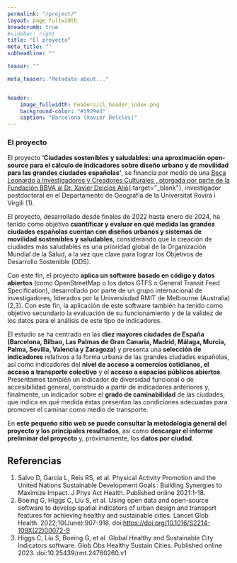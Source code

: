 ```yaml
---
permalink: "/project/"
layout: page-fullwidth
breadcrumb: true
#sidebar: right
title: "El proyecto"
meta_title: ""
subheadline: ""

teaser: "" 

meta_teaser: "Metadata about..."


header:
    image_fullwidth: headers/cl_header_index.png
    background-color: "#19294d"
    caption: "Barcelona (Xavier Delclòs)"
---
```


### El proyecto


El proyecto **‘Ciudades sostenibles y saludables: una aproximación open-source para el cálculo de indicadores sobre diseño urbano y de movilidad para las grandes ciudades españolas’**,
se financia por medio de una [Beca Leonardo a Investigadores y Creadores Culturales , otorgada por parte de la Fundación BBVA al Dr. Xavier Delclòs Alió](https://www.redleonardo.es/beneficiario/xavier-delclos-alio/){:target="_blank"}, 
investigador postdoctoral en el Departamento de Geografía de la Universitat Rovira i Virgili (1).

El proyecto, desarrollado desde finales de 2022 hasta enero de 2024, ha tenido como objetivo **cuantificar y evaluar en qué medida las grandes ciudades españolas cuentan con diseños urbanos y 
sistemas de movilidad sostenibles y saludables**, considerando que la creación de ciudades más saludables es una prioridad global de la Organización Mundial de la Salud, a la vez que clave para
lograr los Objetivos de Desarrollo Sostenible (ODS).

Con este fin, el proyecto **aplica un software basado en código y datos abiertos** (como OpenStreetMap o los datos GTFS o General Transit Feed Specification), desarrollado por parte de un grupo 
internacional de investigadores, liderados por la Universisdad RMIT de Melbourne (Australia) (2,3). Con este fin, la aplicación de este software también ha tenido como objetivo secundario la 
evaluación de su funcionamiento y de la validez de los datos para el análisis de este tipo de indicadores.

El estudio se ha centrado en las **diez mayores ciudades de España (Barcelona, Bilbao, Las Palmas de Gran Canaria, Madrid, Málaga, Murcia, Palma, Sevilla, Valencia y Zaragoza)** y presenta una 
**selección de indicadores** relativos a la forma urbana de las grandes ciudades españolas, así como indicadores del **nivel de acceso a comercios cotidianos, el acceso a transporte colectivo** y el 
**acceso a espacios públicos abiertos**. Presentamos también un indicador de diversidad funcional o de accesibilidad general, construido a partir de indicadores anteriores y, finalmente, un indicador 
sobre el **grado de caminabilidad** de las ciudades, que indica en qué medida éstas presentan las condiciones adecuadas para promover el caminar como medio de transporte.

En **este pequeño sitio web se puede consultar la metodología general del proyecto y los principales resultados**, así como **descargar el informe preliminar del proyecto** y, próximamente, los **datos por ciudad**.


## Referencias

1.	Salvo D, Garcia L, Reis RS, et al. Physical Activity Promotion and the United Nations Sustainable Development Goals : Building Synergies to Maximize Impact. J Phys Act Health. Published online 2021:1-18.
2.	Boeing G, Higgs C, Liu S, et al. Using open data and open-source software to develop spatial indicators of urban design and transport features for achieving healthy and sustainable cities. Lancet Glob Health. 2022;10(June):907-918. doi:https://doi.org/10.1016/S2214-109X(22)00072-9
3.	Higgs C, Liu S, Boeing G, et al. Global Healthy and Sustainable City Indicators software. Glob Obs Healthy Sustain Cities. Published online 2023. doi:10.25439/rmt.24760260.v1